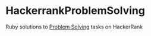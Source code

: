 # HackerrankProblemSolving
Ruby solutions to [Problem Solving](https://www.hackerrank.com/domains/algorithms) tasks on HackerRank
